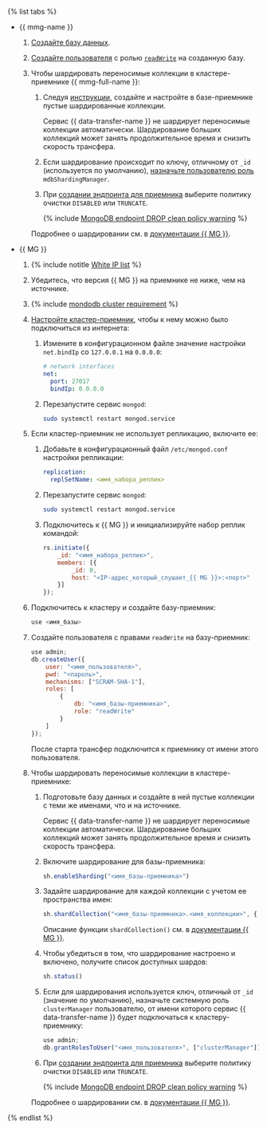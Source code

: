 {% list tabs %}


- {{ mmg-name }}
    
    1. [Создайте базу данных](../../../../managed-mongodb/operations/databases.md#add-db).
    1. [Создайте пользователя](../../../../managed-mongodb/operations/cluster-users.md#adduser) с ролью [`readWrite`](../../../../managed-mongodb/concepts/users-and-roles.md#readWrite) на созданную базу.
    1. Чтобы шардировать переносимые коллекции в кластере-приемнике {{ mmg-full-name }}:
        1. Следуя [инструкции](../../../../managed-mongodb/tutorials/sharding.md), создайте и настройте в базе-приемнике пустые шардированные коллекции.
        
           Сервис {{ data-transfer-name }} не шардирует переносимые коллекции автоматически. Шардирование больших коллекций может занять продолжительное время и снизить скорость трансфера.
        
        1. Если шардирование происходит по ключу, отличному от `_id` (используется по умолчанию), [назначьте пользователю роль](../../../../managed-mongodb/operations/cluster-users.md#updateuser) `mdbShardingManager`.
        
        1. При [создании эндпоинта для приемника](../../../../data-transfer/operations/endpoint/target/mongodb.md) выберите политику очистки `DISABLED` или `TRUNCATE`.
        
           {% include [MongoDB endpoint DROP clean policy warning](../../note-mongodb-clean-policy.md) %}

       Подробнее о шардировании см. в [документации {{ MG }}](https://docs.mongodb.com/manual/sharding/).


- {{ MG }}
    
    1. {% include notitle [White IP list](../../configure-white-ip.md) %}
    
    1. Убедитесь, что версия {{ MG }} на приемнике не ниже, чем на источнике.
    
    1. {% include [mondodb cluster requirement](../../mongodb-cluster-requirement.md) %}
    
    1. [Настройте кластер-приемник](https://docs.mongodb.com/manual/core/security-mongodb-configuration/), чтобы к нему можно было подключиться из интернета:
        
        1. Измените в конфигурационном файле значение настройки `net.bindIp` со `127.0.0.1` на `0.0.0.0`:
        
            ```yaml
            # network interfaces
            net:
              port: 27017
              bindIp: 0.0.0.0
            ```
        
        1. Перезапустите сервис `mongod`:
        
            ```bash
            sudo systemctl restart mongod.service
            ```
    
    1. Если кластер-приемник не использует репликацию, включите ее:
        
        1. Добавьте в конфигурационный файл `/etc/mongod.conf` настройки репликации:
        
            ```yaml
            replication:
              replSetName: <имя_набора_реплик>
            ```
        
        1. Перезапустите сервис `mongod`:
        
            ```bash
            sudo systemctl restart mongod.service
            ```
        
        1. Подключитесь к {{ MG }} и инициализируйте набор реплик командой:
        
            ```javascript
            rs.initiate({
                _id: "<имя_набора_реплик>",
                members: [{
                    _id: 0,
                    host: "<IP-адрес_который_слушает_{{ MG }}>:<порт>"
                }]
            });
            ```
    
    1. Подключитесь к кластеру и создайте базу-приемник:
    
        ```javascript
        use <имя_базы>
        ```
    
    1. Создайте пользователя с правами `readWrite` на базу-приемник:
    
        ```javascript
        use admin;
        db.createUser({
            user: "<имя_пользователя>",
            pwd: "<пароль>",
            mechanisms: ["SCRAM-SHA-1"],
            roles: [
                {
                    db: "<имя_базы-приемника>",
                    role: "readWrite"
                }
            ]
        });
        ```
    
       После старта трансфер подключится к приемнику от имени этого пользователя.
    
    1. Чтобы шардировать переносимые коллекции в кластере-приемнике:
        
        1. Подготовьте базу данных и создайте в ней пустые коллекции с теми же именами, что и на источнике.
        
           Сервис {{ data-transfer-name }} не шардирует переносимые коллекции автоматически. Шардирование больших коллекций может занять продолжительное время и снизить скорость трансфера.
        
        1. Включите шардирование для базы-приемника:
        
            ```javascript
            sh.enableSharding("<имя_базы-приемника>")
            ```
        
        1. Задайте шардирование для каждой коллекции с учетом ее пространства имен:
        
            ```javascript
            sh.shardCollection("<имя_базы-приемника>.<имя_коллекции>", { <имя_поля>: <1|"hashed">, ... });
            ```
        
           Описание функции `shardCollection()` см. в [документации {{ MG }}](https://docs.mongodb.com/manual/reference/method/sh.shardCollection/#mongodb-method-sh.shardCollection).
        
        1. Чтобы убедиться в том, что шардирование настроено и включено, получите список доступных шардов:
        
            ```javascript
            sh.status()
            ```
        
        1. Если для шардирования используется ключ, отличный от `_id` (значение по умолчанию), назначьте системную роль `clusterManager` пользователю, от имени которого сервис {{ data-transfer-name }} будет подключаться к кластеру-приемнику:
        
            ```javascript
            use admin;
            db.grantRolesToUser("<имя_пользователя>", ["clusterManager"]);
            ```
        
        1. При [создании эндпоинта для приемника](../../../../data-transfer/operations/endpoint/target/mongodb.md) выберите политику очистки `DISABLED` или `TRUNCATE`.
        
           {% include [MongoDB endpoint DROP clean policy warning](../../note-mongodb-clean-policy.md) %}

       Подробнее о шардировании см. в [документации {{ MG }}](https://docs.mongodb.com/basics/sharding/).

{% endlist %}
